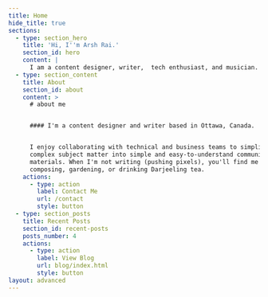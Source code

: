 ```yaml
---
title: Home
hide_title: true
sections:
  - type: section_hero
    title: 'Hi, I''m Arsh Rai.'
    section_id: hero
    content: |
      I am a content designer, writer,  tech enthusiast, and musician.
  - type: section_content
    title: About
    section_id: about
    content: >
      # about me


      #### I'm a content designer and writer based in Ottawa, Canada.


      I enjoy collaborating with technical and business teams to simplify
      complex subject matter into simple and easy-to-understand communication
      materials. When I'm not writing (pushing pixels), you'll find me
      composing, gardening, or drinking Darjeeling tea.
    actions:
      - type: action
        label: Contact Me
        url: /contact
        style: button
  - type: section_posts
    title: Recent Posts
    section_id: recent-posts
    posts_number: 4
    actions:
      - type: action
        label: View Blog
        url: blog/index.html
        style: button
layout: advanced
---
```

